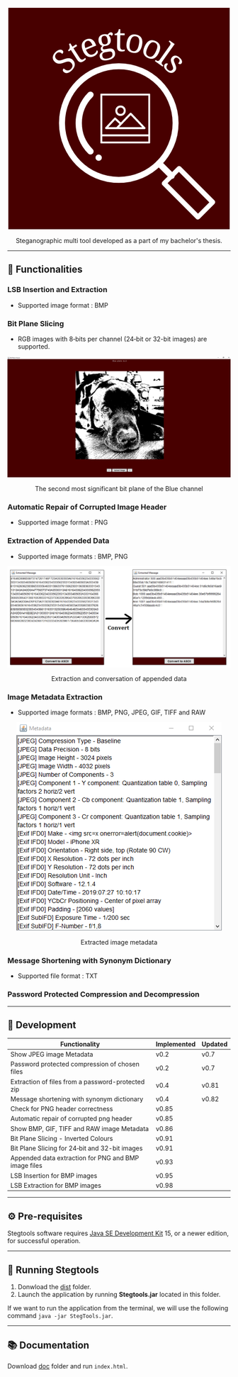 <p align="center">
<img src="https://github.com/martinkubecka/StegTools/blob/master/src/resources/images/logo.png" alt="Stegtools">
<p align="center">Steganographic multi tool developed as a part of my bachelor's thesis.<br>
</p>

---
## :mag_right: Functionalities

### LSB Insertion and Extraction
- Supported image format : BMP

### Bit Plane Slicing
- RGB images with 8‑bits per channel (24‑bit or 32-bit images) are supported.

<p align="center">
<img src="https://github.com/martinkubecka/StegTools/blob/master/src/resources/images/bit-plane-viewer.png" alt="Bit Plane Viewer">
<p align="center">The second most significant bit plane of the Blue channel<br>
</p>

### Automatic Repair of Corrupted Image Header
- Supported image format : PNG

### Extraction of Appended Data
- Supported image formats : BMP, PNG

<p align="center">
<img src="https://github.com/martinkubecka/StegTools/blob/master/src/resources/images/extracted-data.png" alt="Appended Data">
<p align="center">Extraction and conversation of appended data<br>
</p>

### Image Metadata Extraction
- Supported image formats : BMP, PNG, JPEG, GIF, TIFF and RAW

<p align="center">
<img src="https://github.com/martinkubecka/StegTools/blob/master/src/resources/images/metadata.png" alt="Metadata Extraction">
<p align="center">Extracted image metadata<br>
</p>

### Message Shortening with Synonym Dictionary
- Supported file format : TXT

### Password Protected Compression and Decompression

---
## :hammer: Development
| Functionality  | Implemented | Updated |
| ------------- | ------------- | ------------- |
| Show JPEG image Metadata  | v0.2  | v0.7  | 
| Password protected compression of chosen files  | v0.2  | v0.7  |
| Extraction of files from a password-protected zip | v0.4 | v0.81 |
| Message shortening with synonym dictionary | v0.4 | v0.82 |
| Check for PNG header correctness | v0.85 | |
| Automatic repair of corrupted png header | v0.85 | |
| Show BMP, GIF, TIFF and RAW image Metadata | v0.86 | |
| Bit Plane Slicing - Inverted Colours | v0.91 | |
| Bit Plane Slicing for 24‑bit and 32-bit images | v0.91 | |
| Appended data extraction for PNG and BMP image files | v0.93 | |
| LSB Insertion for BMP images | v0.95
| LSB Extraction for BMP images | v0.98

---
## :gear: Pre-requisites

Stegtools software requires [Java SE Development Kit](https://www.oracle.com/java/technologies/javase-downloads.html) 15, or a newer edition, for successful operation.

---
## :running: Running Stegtools

1. Donwload the [dist](https://github.com/martinkubecka/StegTools/tree/master/dist) folder.
2. Launch the application by running **Stegtools.jar** located in this folder.<br>

If we want to run the application from the terminal, we will use the following command ```java -jar StegTools.jar```.

---
## :books: Documentation

Download [doc](https://github.com/martinkubecka/StegTools/tree/master/dist/doc) folder and run ```index.html```.
